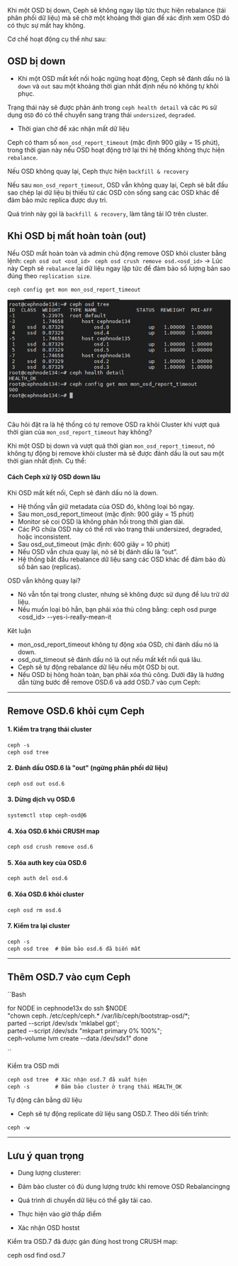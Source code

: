 Khi một OSD bị down, Ceph sẽ không ngay lập tức thực hiện rebalance (tái phân phối dữ liệu) mà sẽ chờ một khoảng thời gian để xác định xem OSD đó có thực sự mất hay không.

Cơ chế hoạt động cụ thể như sau:

## OSD bị down

  + Khi một OSD mất kết nối hoặc ngừng hoạt động, Ceph sẽ đánh dấu nó là ``down`` và ``out`` sau một khoảng thời gian nhất định nếu nó không tự khôi phục.

Trạng thái này sẽ được phản ánh trong ``ceph health detail`` và các ``PG`` sử dụng ``OSD`` đó có thể chuyển sang trạng thái ``undersized``, ``degraded``.

  + Thời gian chờ để xác nhận mất dữ liệu

Ceph có tham số ``mon_osd_report_timeout`` (mặc định 900 giây = 15 phút), trong thời gian này nếu OSD hoạt động trở lại thì hệ thống không thực hiện ``rebalance``.

Nếu OSD không quay lại, Ceph thực hiện ``backfill & recovery``

Nếu sau ``mon_osd_report_timeout``, OSD vẫn không quay lại, Ceph sẽ bắt đầu sao chép lại dữ liệu bị thiếu từ các OSD còn sống sang các OSD khác để đảm bảo mức replica được duy trì.

Quá trình này gọi là ``backfill & recovery``, làm tăng tải IO trên cluster.

## Khi OSD bị mất hoàn toàn (out)

Nếu OSD mất hoàn toàn và admin chủ động remove OSD khỏi cluster bằng lệnh: ``ceph osd out <osd_id> `` `` ceph osd crush remove osd.<osd_id> `` → Lúc này Ceph sẽ ``rebalanc``e lại dữ liệu ngay lập tức để đảm bảo số lượng bản sao đúng theo ``replication size``.

    ceph config get mon mon_osd_report_timeout

  <img src="proxmox-ceph-nexus-images/Screenshot_12.png">


Câu hỏi đặt ra là hệ thống có tự remove OSD ra khỏi Cluster khi vượt quá thời gian của ``mon_osd_report_timeout`` hay không?

Khi một OSD bị down và vượt quá thời gian ``mon_osd_report_timeout``, nó không tự động bị remove khỏi cluster mà sẽ được đánh dấu là out sau một thời gian nhất định. Cụ thể:

#### Cách Ceph xử lý OSD down lâu

Khi OSD mất kết nối, Ceph sẽ đánh dấu nó là down.

  + Hệ thống vẫn giữ metadata của OSD đó, không loại bỏ ngay.
  + Sau mon_osd_report_timeout (mặc định: 900 giây = 15 phút)
  + Monitor sẽ coi OSD là không phản hồi trong thời gian dài.
  + Các PG chứa OSD này có thể rơi vào trạng thái undersized, degraded, hoặc inconsistent.
  + Sau osd_out_timeout (mặc định: 600 giây = 10 phút)
  + Nếu OSD vẫn chưa quay lại, nó sẽ bị đánh dấu là “out”.
  + Hệ thống bắt đầu rebalance dữ liệu sang các OSD khác để đảm bảo đủ số bản sao (replicas).

OSD vẫn không quay lại?

  + Nó vẫn tồn tại trong cluster, nhưng sẽ không được sử dụng để lưu trữ dữ liệu.
  + Nếu muốn loại bỏ hẳn, bạn phải xóa thủ công bằng: ceph osd purge <osd_id> --yes-i-really-mean-it

Kêt luận

  + mon_osd_report_timeout không tự động xóa OSD, chỉ đánh dấu nó là down.
  + osd_out_timeout sẽ đánh dấu nó là out nếu mất kết nối quá lâu.
  + Ceph sẽ tự động rebalance dữ liệu nếu một OSD bị out.
  + Nếu OSD bị hỏng hoàn toàn, bạn phải xóa thủ công.
Dưới đây là hướng dẫn từng bước để remove OSD.6 và add OSD.7 vào cụm Ceph:

---

## Remove OSD.6 khỏi cụm Ceph

#### 1. Kiểm tra trạng thái cluster
  
    ceph -s
    ceph osd tree
   
#### 2. Đánh dấu OSD.6 là "out" (ngừng phân phối dữ liệu)
  
    ceph osd out osd.6
   
#### 3. Dừng dịch vụ OSD.6
  
    systemctl stop ceph-osd@6
   
#### 4. Xóa OSD.6 khỏi CRUSH map
  
    ceph osd crush remove osd.6
   
#### 5. Xóa auth key của OSD.6
  
    ceph auth del osd.6
   
#### 6. Xóa OSD.6 khỏi cluster
  
    ceph osd rm osd.6
   
#### 7. Kiểm tra lại cluster
  
    ceph -s
    ceph osd tree  # Đảm bảo osd.6 đã biến mất
   
---

## Thêm OSD.7 vào cụm Ceph

``Bash

for NODE in   cephnode13x
do
    ssh $NODE \
    "chown ceph. /etc/ceph/ceph.* /var/lib/ceph/bootstrap-osd/*; \
    parted --script /dev/sdx 'mklabel gpt'; \
    parted --script /dev/sdx "mkpart primary 0% 100%"; \
    ceph-volume lvm create --data /dev/sdx1"
done 

``

Kiểm tra OSD mới
  
    ceph osd tree  # Xác nhận osd.7 đã xuất hiện
    ceph -s        # Đảm bảo cluster ở trạng thái HEALTH_OK
   
Tự động cân bằng dữ liệu

   - Ceph sẽ tự động replicate dữ liệu sang OSD.7. Theo dõi tiến trình:
  
    ceph -w
   
---

## Lưu ý quan trọng

  + Dung lượng clusterer: 

  + Đảm bảo cluster có đủ dung lượng trước khi remove OSD Rebalancingng

  + Quá trình di chuyển dữ liệu có thể gây tải cao. 

  + Thực hiện vào giờ thấp điểm

  + Xác nhận OSD hostst 

Kiểm tra OSD.7 đã được gán đúng host trong CRUSH map:
 
   ceph osd find osd.7
  









